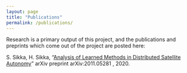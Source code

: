 ```yaml
---
layout: page
title: "Publications"
permalink: /publications/
---
```


Research is a primary output of this project, and the publications and preprints which come out of the project are posted here:

S. Sikka, H. Sikka, “[Analysis of Learned Methods in Distributed Satellite Autonomy](https://arxiv.org/abs/2011.05281)” arXiv preprint arXiv:2011.05281 , 2020.
